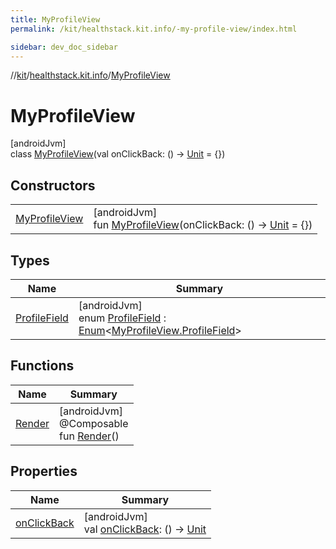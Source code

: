 ```yaml
---
title: MyProfileView
permalink: /kit/healthstack.kit.info/-my-profile-view/index.html

sidebar: dev_doc_sidebar
---
```

//[kit](../../../index.html)/[healthstack.kit.info](../index.html)/[MyProfileView](index.html)



# MyProfileView



[androidJvm]\
class [MyProfileView](index.html)(val onClickBack: () -&gt; [Unit](https://kotlinlang.org/api/latest/jvm/stdlib/kotlin/-unit/index.html) = {})



## Constructors


| | |
|---|---|
| [MyProfileView](-my-profile-view.html) | [androidJvm]<br>fun [MyProfileView](-my-profile-view.html)(onClickBack: () -&gt; [Unit](https://kotlinlang.org/api/latest/jvm/stdlib/kotlin/-unit/index.html) = {}) |


## Types


| Name | Summary |
|---|---|
| [ProfileField](-profile-field/index.html) | [androidJvm]<br>enum [ProfileField](-profile-field/index.html) : [Enum](https://kotlinlang.org/api/latest/jvm/stdlib/kotlin/-enum/index.html)&lt;[MyProfileView.ProfileField](-profile-field/index.html)&gt; |


## Functions


| Name | Summary |
|---|---|
| [Render](-render.html) | [androidJvm]<br>@Composable<br>fun [Render](-render.html)() |


## Properties


| Name | Summary |
|---|---|
| [onClickBack](on-click-back.html) | [androidJvm]<br>val [onClickBack](on-click-back.html): () -&gt; [Unit](https://kotlinlang.org/api/latest/jvm/stdlib/kotlin/-unit/index.html) |

